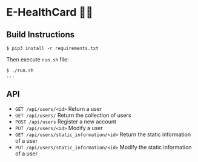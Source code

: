 # E-HealthCard 👨‍⚕️

## Build Instructions

```
$ pip3 install -r requirements.txt
```

Then execute `run.sh` file:

```
$ ./run.sh
...
```

## API

* `GET /api/users/<id>` Return a user
* `GET /api/users/` Return the collection of users
* `POST /api/users` Register a new account
* `PUT /api/users/<id>` Modify a user 
* `GET /api/users/static_information/<id>` Return the static information of a user
* `PUT /api/users/static_information/<id>` Modify the static information of a user

